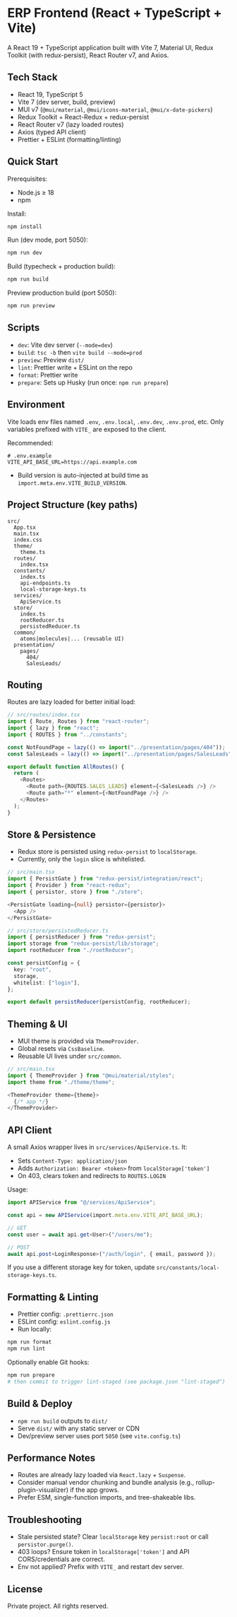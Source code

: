 # ERP Frontend (React + TypeScript + Vite)

A React 19 + TypeScript application built with Vite 7, Material UI, Redux Toolkit (with redux-persist), React Router v7, and Axios.

## Tech Stack
- React 19, TypeScript 5
- Vite 7 (dev server, build, preview)
- MUI v7 (`@mui/material`, `@mui/icons-material`, `@mui/x-date-pickers`)
- Redux Toolkit + React-Redux + redux-persist
- React Router v7 (lazy loaded routes)
- Axios (typed API client)
- Prettier + ESLint (formatting/linting)

## Quick Start
Prerequisites:
- Node.js ≥ 18
- npm

Install:
```bash
npm install
```

Run (dev mode, port 5050):
```bash
npm run dev
```

Build (typecheck + production build):
```bash
npm run build
```

Preview production build (port 5050):
```bash
npm run preview
```

## Scripts
- `dev`: Vite dev server (`--mode=dev`)
- `build`: `tsc -b` then `vite build --mode=prod`
- `preview`: Preview `dist/`
- `lint`: Prettier write + ESLint on the repo
- `format`: Prettier write
- `prepare`: Sets up Husky (run once: `npm run prepare`)

## Environment
Vite loads env files named `.env`, `.env.local`, `.env.dev`, `.env.prod`, etc. Only variables prefixed with `VITE_` are exposed to the client.

Recommended:
```
# .env.example
VITE_API_BASE_URL=https://api.example.com
```

- Build version is auto-injected at build time as `import.meta.env.VITE_BUILD_VERSION`.

## Project Structure (key paths)
```
src/
  App.tsx
  main.tsx
  index.css
  theme/
    theme.ts
  routes/
    index.tsx
  constants/
    index.ts
    api-endpoints.ts
    local-storage-keys.ts
  services/
    ApiService.ts
  store/
    index.ts
    rootReducer.ts
    persistedReducer.ts
  common/
    atoms|molecules|... (reusable UI)
  presentation/
    pages/
      404/
      SalesLeads/
```

## Routing
Routes are lazy loaded for better initial load:
```ts
// src/routes/index.tsx
import { Route, Routes } from "react-router";
import { lazy } from "react";
import { ROUTES } from "../constants";

const NotFoundPage = lazy(() => import("../presentation/pages/404"));
const SalesLeads = lazy(() => import("../presentation/pages/SalesLeads"));

export default function AllRoutes() {
  return (
    <Routes>
      <Route path={ROUTES.SALES_LEADS} element={<SalesLeads />} />
      <Route path="*" element={<NotFoundPage />} />
    </Routes>
  );
}
```

## Store & Persistence
- Redux store is persisted using `redux-persist` to `localStorage`.
- Currently, only the `login` slice is whitelisted.

```ts
// src/main.tsx
import { PersistGate } from "redux-persist/integration/react";
import { Provider } from "react-redux";
import { persistor, store } from "./store";

<PersistGate loading={null} persistor={persistor}>
  <App />
</PersistGate>
```

```ts
// src/store/persistedReducer.ts
import { persistReducer } from "redux-persist";
import storage from "redux-persist/lib/storage";
import rootReducer from "./rootReducer";

const persistConfig = {
  key: "root",
  storage,
  whitelist: ["login"],
};

export default persistReducer(persistConfig, rootReducer);
```

## Theming & UI
- MUI theme is provided via `ThemeProvider`.
- Global resets via `CssBaseline`.
- Reusable UI lives under `src/common`.

```ts
// src/main.tsx
import { ThemeProvider } from "@mui/material/styles";
import theme from "./theme/theme";

<ThemeProvider theme={theme}>
  {/* app */}
</ThemeProvider>
```

## API Client
A small Axios wrapper lives in `src/services/ApiService.ts`. It:
- Sets `Content-Type: application/json`
- Adds `Authorization: Bearer <token>` from `localStorage['token']`
- On 403, clears token and redirects to `ROUTES.LOGIN`

Usage:
```ts
import APIService from "@/services/ApiService";

const api = new APIService(import.meta.env.VITE_API_BASE_URL);

// GET
const user = await api.get<User>("/users/me");

// POST
await api.post<LoginResponse>("/auth/login", { email, password });
```

If you use a different storage key for token, update `src/constants/local-storage-keys.ts`.

## Formatting & Linting
- Prettier config: `.prettierrc.json`
- ESLint config: `eslint.config.js`
- Run locally:
```bash
npm run format
npm run lint
```

Optionally enable Git hooks:
```bash
npm run prepare
# then commit to trigger lint-staged (see package.json "lint-staged")
```

## Build & Deploy
- `npm run build` outputs to `dist/`
- Serve `dist/` with any static server or CDN
- Dev/preview server uses port `5050` (see `vite.config.ts`)

## Performance Notes
- Routes are already lazy loaded via `React.lazy` + `Suspense`.
- Consider manual vendor chunking and bundle analysis (e.g., rollup-plugin-visualizer) if the app grows.
- Prefer ESM, single-function imports, and tree-shakeable libs.

## Troubleshooting
- Stale persisted state? Clear `localStorage` key `persist:root` or call `persistor.purge()`.
- 403 loops? Ensure token in `localStorage['token']` and API CORS/credentials are correct.
- Env not applied? Prefix with `VITE_` and restart dev server.

## License
Private project. All rights reserved.
```
